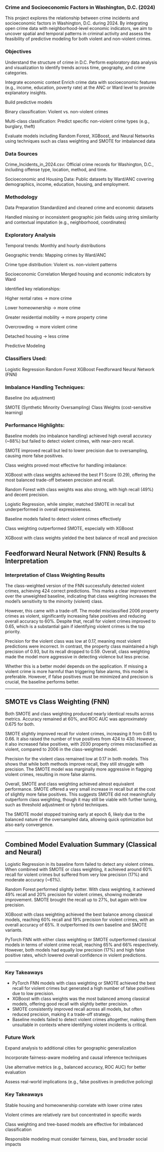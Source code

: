 ### Crime and Socioeconomic Factors in Washington, D.C. (2024)
This project explores the relationship between crime incidents and socioeconomic factors in Washington, D.C. during 2024. By integrating open crime data with neighborhood-level economic indicators, we aim to uncover spatial and temporal patterns in criminal activity and assess the feasibility of predictive modeling for both violent and non-violent crimes.

### Objectives
Understand the structure of crime in D.C.
Perform exploratory data analysis and visualization to identify trends across time, geography, and crime categories.

Integrate economic context
Enrich crime data with socioeconomic features (e.g., income, education, poverty rate) at the ANC or Ward level to provide explanatory insights.

Build predictive models

Binary classification: Violent vs. non-violent crimes

Multi-class classification: Predict specific non-violent crime types (e.g., burglary, theft)

Evaluate models including Random Forest, XGBoost, and Neural Networks using techniques such as class weighting and SMOTE for imbalanced data

### Data Sources
Crime_Incidents_in_2024.csv: Official crime records for Washington, D.C., including offense type, location, method, and time.

Socioeconomic and Housing Data: Public datasets by Ward/ANC covering demographics, income, education, housing, and employment.

### Methodology
Data Preparation
Standardized and cleaned crime and economic datasets

Handled missing or inconsistent geographic join fields using string similarity and contextual imputation (e.g., neighborhood, coordinates)

### Exploratory Analysis
Temporal trends: Monthly and hourly distributions

Geographic trends: Mapping crimes by Ward/ANC

Crime type distribution: Violent vs. non-violent patterns

Socioeconomic Correlation
Merged housing and economic indicators by Ward

Identified key relationships:

Higher rental rates → more crime

Lower homeownership → more crime

Greater residential mobility → more property crime

Overcrowding → more violent crime

Detached housing → less crime

Predictive Modeling
### Classifiers Used:
Logistic Regression
Random Forest
XGBoost
Feedforward Neural Network (FNN)

### Imbalance Handling Techniques:
Baseline (no adjustment)

SMOTE (Synthetic Minority Oversampling)
Class Weights (cost-sensitive learning)

### Performance Highlights:
Baseline models (no imbalance handling) achieved high overall accuracy (~88%) but failed to detect violent crimes, with near-zero recall.

SMOTE improved recall but led to lower precision due to oversampling, causing more false positives.

Class weights proved most effective for handling imbalance:

XGBoost with class weights achieved the best F1 Score (0.29), offering the most balanced trade-off between precision and recall.

Random Forest with class weights was also strong, with high recall (49%) and decent precision.

Logistic Regression, while simpler, matched SMOTE in recall but underperformed in overall expressiveness.

Baseline models failed to detect violent crimes effectively

Class weighting outperformed SMOTE, especially with XGBoost

XGBoost with class weights yielded the best balance of recall and precision

## Feedforward Neural Network (FNN) Results & Interpretation

### Interpretation of Class Weighting Results

The class-weighted version of the FNN successfully detected violent crimes, achieving 424 correct predictions. This marks a clear improvement over the unweighted baseline, indicating that class weighting increases the model’s sensitivity to the minority (violent) class.

However, this came with a trade-off. The model misclassified 2006 property crimes as violent, significantly increasing false positives and reducing overall accuracy to 60%. Despite that, recall for violent crimes improved to 0.65, which is a substantial gain if identifying violent crimes is the top priority.

Precision for the violent class was low at 0.17, meaning most violent predictions were incorrect. In contrast, the property class maintained a high precision of 0.93, but its recall dropped to 0.59. Overall, class weighting made the model more aggressive in detecting violence but less precise.

Whether this is a better model depends on the application. If missing a violent crime is more harmful than triggering false alarms, this model is preferable. However, if false positives must be minimized and precision is crucial, the baseline performs better.

---

## SMOTE vs Class Weighting (FNN)

Both SMOTE and class weighting produced nearly identical results across metrics. Accuracy remained at 60%, and ROC AUC was approximately 0.675 for both.

SMOTE slightly improved recall for violent crimes, increasing it from 0.65 to 0.66. It also raised the number of true positives from 424 to 430. However, it also increased false positives, with 2030 property crimes misclassified as violent, compared to 2006 in the class-weighted model.

Precision for the violent class remained low at 0.17 in both models. This shows that while both methods improve recall, they still struggle with precision. The SMOTE model was marginally more aggressive in flagging violent crimes, resulting in more false alarms.

Overall, SMOTE and class weighting achieved almost equivalent performance. SMOTE offered a very small increase in recall but at the cost of slightly more false positives. This suggests SMOTE did not meaningfully outperform class weighting, though it may still be viable with further tuning, such as threshold adjustment or hybrid techniques.

The SMOTE model stopped training early at epoch 6, likely due to the balanced nature of the oversampled data, allowing quick optimization but also early convergence.

---

## Combined Model Evaluation Summary (Classical and Neural)

Logistic Regression in its baseline form failed to detect any violent crimes. When combined with SMOTE or class weighting, it achieved around 60% recall for violent crimes but suffered from very low precision (17%) and moderate accuracy (\~61%).

Random Forest performed slightly better. With class weighting, it achieved 49% recall and 20% precision for violent crimes, showing moderate improvement. SMOTE brought the recall up to 27%, but again with low precision.

XGBoost with class weighting achieved the best balance among classical models, reaching 60% recall and 19% precision for violent crimes, with an overall accuracy of 65%. It outperformed its own baseline and SMOTE variants.

PyTorch FNN with either class weighting or SMOTE outperformed classical models in terms of violent crime recall, reaching 65% and 66% respectively. However, both models had equally low precision (17%) and high false positive rates, which lowered overall confidence in violent predictions.

---

### Key Takeaways

* PyTorch FNN models with class weighting or SMOTE achieved the best recall for violent crimes but generated a high number of false positives due to low precision.
* XGBoost with class weights was the most balanced among classical models, offering good recall with slightly better precision.
* SMOTE consistently improved recall across all models, but often reduced precision, making it a trade-off strategy.
* Baseline models failed to detect violent crimes altogether, making them unsuitable in contexts where identifying violent incidents is critical.


### Future Work
Expand analysis to additional cities for geographic generalization

Incorporate fairness-aware modeling and causal inference techniques

Use alternative metrics (e.g., balanced accuracy, ROC AUC) for better evaluation

Assess real-world implications (e.g., false positives in predictive policing)

### Key Takeaways
Stable housing and homeownership correlate with lower crime rates

Violent crimes are relatively rare but concentrated in specific wards

Class weighting and tree-based models are effective for imbalanced classification

Responsible modeling must consider fairness, bias, and broader social impacts

